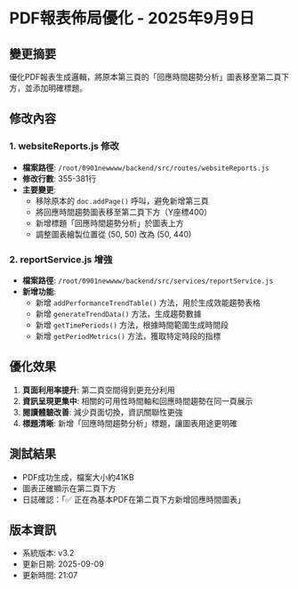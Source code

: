 # PDF報表佈局優化 - 2025年9月9日

## 變更摘要
優化PDF報表生成邏輯，將原本第三頁的「回應時間趨勢分析」圖表移至第二頁下方，並添加明確標題。

## 修改內容

### 1. websiteReports.js 修改
- **檔案路徑**: `/root/0901newwww/backend/src/routes/websiteReports.js`
- **修改行數**: 355-381行
- **主要變更**:
  - 移除原本的 `doc.addPage()` 呼叫，避免新增第三頁
  - 將回應時間趨勢圖表移至第二頁下方（Y座標400）
  - 新增標題「回應時間趨勢分析」於圖表上方
  - 調整圖表繪製位置從 (50, 50) 改為 (50, 440)

### 2. reportService.js 增強
- **檔案路徑**: `/root/0901newwww/backend/src/services/reportService.js`
- **新增功能**:
  - 新增 `addPerformanceTrendTable()` 方法，用於生成效能趨勢表格
  - 新增 `generateTrendData()` 方法，生成趨勢數據
  - 新增 `getTimePeriods()` 方法，根據時間範圍生成時間段
  - 新增 `getPeriodMetrics()` 方法，獲取特定時段的指標

## 優化效果
1. **頁面利用率提升**: 第二頁空間得到更充分利用
2. **資訊呈現更集中**: 相關的可用性時間軸和回應時間趨勢在同一頁展示
3. **閱讀體驗改善**: 減少頁面切換，資訊關聯性更強
4. **標題清晰**: 新增「回應時間趨勢分析」標題，讓圖表用途更明確

## 測試結果
- PDF成功生成，檔案大小約41KB
- 圖表正確顯示在第二頁下方
- 日誌確認：「✅ 正在為基本PDF在第二頁下方新增回應時間圖表」

## 版本資訊
- 系統版本: v3.2
- 更新日期: 2025-09-09
- 更新時間: 21:07